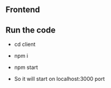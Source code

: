 ## Frontend

## Run the code

- cd client
- npm i
- npm start

- So it will start on localhost:3000 port